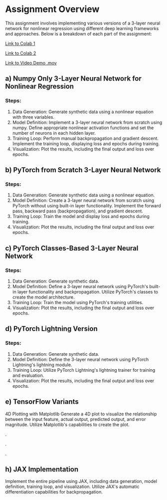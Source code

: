 # Assignment Overview

This assignment involves implementing various versions of a 3-layer neural network for nonlinear regression using different deep learning frameworks and approaches. Below is a breakdown of each part of the assignment:

[Link to Colab 1](https://colab.research.google.com/drive/1s7a_XqSSw9U5ISvK1ysuexE3vz817Aln?usp=sharing)

[Link to Colab 2](https://colab.research.google.com/drive/1ezkKtEtOxvTKfkVWlagFjGwS09oTQ48E?usp=sharing)

[Link to Video Demo .mov](https://drive.google.com/file/d/1L4MvxTB6p4Umw1vxeMHi-Rn66D6cmVhj/view?usp=sharing)

## a) Numpy Only 3-Layer Neural Network for Nonlinear Regression

### Steps:
1. Data Generation: Generate synthetic data using a nonlinear equation with three variables.
2. Model Definition: Implement a 3-layer neural network from scratch using numpy. Define appropriate nonlinear activation functions and set the number of neurons in each hidden layer.
3. Training Loop: Perform manual backpropagation and gradient descent. Implement the training loop, displaying loss and epochs during training.
4. Visualization: Plot the results, including the final output and loss over epochs.

## b) PyTorch from Scratch 3-Layer Neural Network

### Steps:
1. Data Generation: Generate synthetic data using a nonlinear equation.
2. Model Definition: Create a 3-layer neural network from scratch using PyTorch without using built-in layer functionality. Implement the forward pass, backward pass (backpropagation), and gradient descent.
3. Training Loop: Train the model and display loss and epochs during training.
4. Visualization: Plot the results, including the final output and loss over epochs.

## c) PyTorch Classes-Based 3-Layer Neural Network

### Steps:
1. Data Generation: Generate synthetic data.
2. Model Definition: Define a 3-layer neural network using PyTorch's built-in layer functionality and backpropagation. Utilize PyTorch's classes to create the model architecture.
3. Training Loop: Train the model using PyTorch's training utilities.
4. Visualization: Plot the results, including the final output and loss over epochs.

## d) PyTorch Lightning Version

### Steps:
1. Data Generation: Generate synthetic data.
2. Model Definition: Define the 3-layer neural network using PyTorch Lightning's lightning module.
3. Training Loop: Utilize PyTorch Lightning's lightning trainer for training and evaluation.
4. Visualization: Plot the results, including the final output and loss over epochs.

## e) TensorFlow Variants

4D Plotting with Matplotlib
Generate a 4D plot to visualize the relationship between the input feature, actual output, predicted output, and error magnitude. Utilize Matplotlib's capabilities to create the plot.


.

.

.


## h) JAX Implementation

Implement the entire pipeline using JAX, including data generation, model definition, training loop, and visualization. Utilize JAX's automatic differentiation capabilities for backpropagation.

